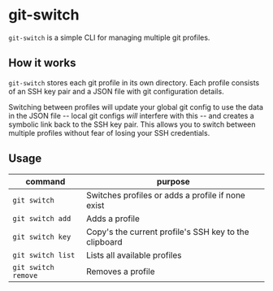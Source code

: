 # git-switch

`git-switch` is a simple CLI for managing multiple git profiles.

## How it works

`git-switch` stores each git profile in its own directory. Each profile consists of an SSH key pair and a JSON file with git configuration details.

Switching between profiles will update your global git config to use the data in the JSON file -- local git configs *will* interfere with this -- and creates a symbolic link back to the SSH key pair. This allows you to switch between multiple profiles without fear of losing your SSH credentials.

## Usage

| command             | purpose                                               |
| ------------------- | ----------------------------------------------------- |
| `git switch`        | Switches profiles or adds a profile if none exist     |
| `git switch add`    | Adds a profile                                        |
| `git switch key`    | Copy's the current profile's SSH key to the clipboard |
| `git switch list`   | Lists all available profiles                          |
| `git switch remove` | Removes a profile                                     |
